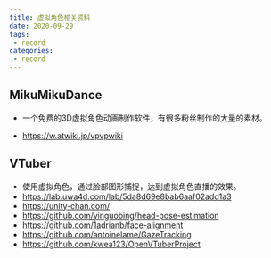 ```yaml
---
title: 虚拟角色相关资料
date: 2020-09-29
tags:
 - record
categories:
 - record
---
```


## MikuMikuDance

- 一个免费的3D虚拟角色动画制作软件，有很多粉丝制作的大量的素材。

- https://w.atwiki.jp/vpvpwiki

## VTuber

- 使用虚拟角色，通过脸部图形捕捉，达到虚拟角色直播的效果。
- https://lab.uwa4d.com/lab/5da8d69e8bab6aaf02add1a3
- https://unity-chan.com/
- https://github.com/yinguobing/head-pose-estimation
- https://github.com/1adrianb/face-alignment
- https://github.com/antoinelame/GazeTracking
- https://github.com/kwea123/OpenVTuberProject